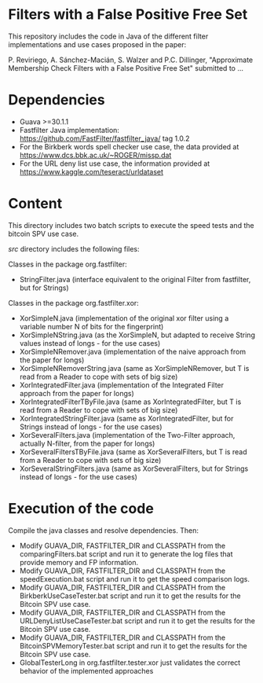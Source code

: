 # Filters with a False Positive Free Set
This repository includes the code in Java of the different filter implementations and use cases proposed in the paper:

P. Reviriego, A. Sánchez-Macián, S. Walzer and P.C. Dillinger, "Approximate Membership Check Filters with a False Positive Free Set" submitted to ...

# Dependencies
- Guava >=30.1.1
- Fastfilter Java implementation: https://github.com/FastFilter/fastfilter_java/ tag 1.0.2
- For the Birkberk words spell checker use case, the data provided at https://www.dcs.bbk.ac.uk/~ROGER/missp.dat
- For the URL deny list use case, the information provided at https://www.kaggle.com/teseract/urldataset

# Content
This directory includes two batch scripts to execute the speed tests and the bitcoin SPV use case.

*src* directory includes the following files:

Classes in the package org.fastfilter:
- StringFilter.java (interface equivalent to the original Filter from fastfilter, but for Strings)

Classes in the package org.fastfilter.xor:
- XorSimpleN.java (implementation of the original xor filter using a variable number N of bits for the fingerprint)
- XorSimpleNString.java (as the XorSimpleN, but adapted to receive String values instead of longs - for the use cases)
- XorSimpleNRemover.java (implementation of the naive approach from the paper for longs) 
- XorSimpleNRemoverString.java (same as XorSimpleNRemover, but T is read from a Reader to cope with sets of big size)
- XorIntegratedFilter.java (implementation of the Integrated Filter approach from the paper for longs) 
- XorIntegratedFilterTByFile.java (same as XorIntegratedFilter, but T is read from a Reader to cope with sets of big size)
- XorIntegratedStringFilter.java (same as XorIntegratedFilter, but for Strings instead of longs - for the use cases)
- XorSeveralFilters.java (implementation of the Two-Filter approach, actually N-filter, from the paper for longs) 
- XorSeveralFiltersTByFile.java (same as XorSeveralFilters, but T is read from a Reader to cope with sets of big size)
- XorSeveralStringFilters.java (same as XorSeveralFilters, but for Strings instead of longs - for the use cases)


# Execution of the code
Compile the java classes and resolve dependencies. Then:
- Modify GUAVA_DIR, FASTFILTER_DIR and CLASSPATH from the comparingFilters.bat script and run it to generate the log files that provide memory and FP information.
- Modify GUAVA_DIR, FASTFILTER_DIR and CLASSPATH from the speedExecution.bat script and run it to get the speed comparison logs.
- Modify GUAVA_DIR, FASTFILTER_DIR and CLASSPATH from the BirkberkUseCaseTester.bat script and run it to get the results for the Bitcoin SPV use case.
- Modify GUAVA_DIR, FASTFILTER_DIR and CLASSPATH from the URLDenyListUseCaseTester.bat script and run it to get the results for the Bitcoin SPV use case.
- Modify GUAVA_DIR, FASTFILTER_DIR and CLASSPATH from the BitcoinSPVMemoryTester.bat script and run it to get the results for the Bitcoin SPV use case.
- GlobalTesterLong in org.fastfilter.tester.xor just validates the correct behavior of the implemented approaches
